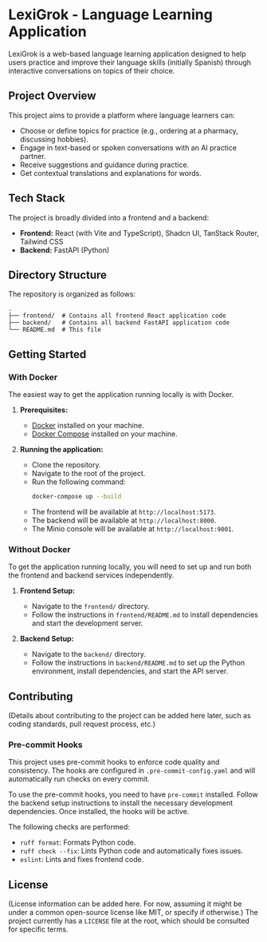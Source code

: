 # LexiGrok - Language Learning Application

LexiGrok is a web-based language learning application designed to help users practice and improve their language skills (initially Spanish) through interactive conversations on topics of their choice.

## Project Overview

This project aims to provide a platform where language learners can:
- Choose or define topics for practice (e.g., ordering at a pharmacy, discussing hobbies).
- Engage in text-based or spoken conversations with an AI practice partner.
- Receive suggestions and guidance during practice.
- Get contextual translations and explanations for words.

## Tech Stack

The project is broadly divided into a frontend and a backend:

-   **Frontend:** React (with Vite and TypeScript), Shadcn UI, TanStack Router, Tailwind CSS
-   **Backend:** FastAPI (Python)

## Directory Structure

The repository is organized as follows:

```
.
├── frontend/  # Contains all frontend React application code
├── backend/   # Contains all backend FastAPI application code
└── README.md  # This file
```

## Getting Started

### With Docker

The easiest way to get the application running locally is with Docker.

1.  **Prerequisites:**
    -   [Docker](httpshttps://docs.docker.com/get-docker/) installed on your machine.
    -   [Docker Compose](https://docs.docker.com/compose/install/) installed on your machine.

2.  **Running the application:**
    -   Clone the repository.
    -   Navigate to the root of the project.
    -   Run the following command:
        ```bash
        docker-compose up --build
        ```
    -   The frontend will be available at `http://localhost:5173`.
    -   The backend will be available at `http://localhost:8000`.
    -   The Minio console will be available at `http://localhost:9001`.

### Without Docker

To get the application running locally, you will need to set up and run both the frontend and backend services independently.

1.  **Frontend Setup:**
    -   Navigate to the `frontend/` directory.
    -   Follow the instructions in `frontend/README.md` to install dependencies and start the development server.

2.  **Backend Setup:**
    -   Navigate to the `backend/` directory.
    -   Follow the instructions in `backend/README.md` to set up the Python environment, install dependencies, and start the API server.

## Contributing

(Details about contributing to the project can be added here later, such as coding standards, pull request process, etc.)

### Pre-commit Hooks

This project uses pre-commit hooks to enforce code quality and consistency. The hooks are configured in `.pre-commit-config.yaml` and will automatically run checks on every commit.

To use the pre-commit hooks, you need to have `pre-commit` installed. Follow the backend setup instructions to install the necessary development dependencies. Once installed, the hooks will be active.

The following checks are performed:
- `ruff format`: Formats Python code.
- `ruff check --fix`: Lints Python code and automatically fixes issues.
- `eslint`: Lints and fixes frontend code.

## License

(License information can be added here. For now, assuming it might be under a common open-source license like MIT, or specify if otherwise.)
The project currently has a `LICENSE` file at the root, which should be consulted for specific terms.
